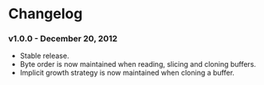# Changelog

### v1.0.0 - December 20, 2012
- Stable release.
- Byte order is now maintained when reading, slicing and cloning buffers.
- Implicit growth strategy is now maintained when cloning a buffer.
